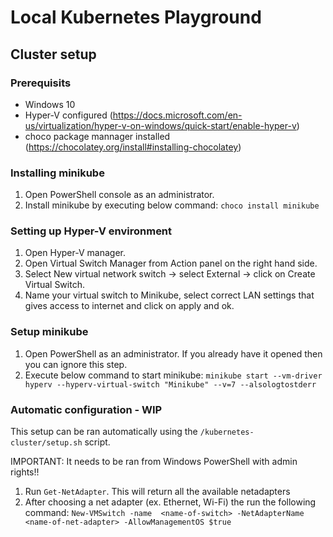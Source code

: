 # Local Kubernetes Playground

## Cluster setup

### Prerequisits

* Windows 10
* Hyper-V configured (https://docs.microsoft.com/en-us/virtualization/hyper-v-on-windows/quick-start/enable-hyper-v)
* choco package mannager installed (https://chocolatey.org/install#installing-chocolatey)

### Installing minikube

1. Open PowerShell console as an administrator.
2. Install minikube by executing below command: `choco install minikube `

### Setting up Hyper-V environment

1. Open Hyper-V manager.
2. Open Virtual Switch Manager from Action panel on the right hand side.
3. Select New virtual network switch -> select External -> click on Create Virtual Switch.
4. Name your virtual switch to Minikube, select correct LAN settings that gives access to internet and click on apply and ok.

### Setup minikube

1. Open PowerShell as an administrator. If you already have it opened then you can ignore this step.
2. Execute below command to start minikube:  `minikube start --vm-driver hyperv --hyperv-virtual-switch "Minikube" --v=7 --alsologtostderr`

### Automatic configuration - WIP

This setup can be ran automatically using the `/kubernetes-cluster/setup.sh` script. 

IMPORTANT: It needs to be ran from Windows PowerShell with admin rights!!

1. Run `Get-NetAdapter`. This will return all the available netadapters
2. After choosing a net adapter (ex. Ethernet, Wi-Fi) the run the following command: 
`New-VMSwitch -name  <name-of-switch> -NetAdapterName <name-of-net-adapter> -AllowManagementOS $true`